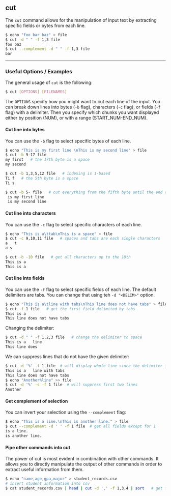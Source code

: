 cut
-------

The `cut` command allows for the manipulation of input text by extracting specific fields or bytes from each line.

~~~ bash
$ echo "foo bar baz" > file
$ cut -d " " -f 1,3 file
foo baz
$ cut --complement -d " " -f 1,3 file
bar
~~~

---

### Useful Options / Examples

The general usage of `cut` is the following:
~~~ bash
$ cut [OPTIONS] [FILENAMES]
~~~

The  `OPTIONS` specify how you might want to cut each line of the input. You can break down lines into bytes (`-b` flag), characters (`-c` flag), or fields (`-f` flag) with a delimiter. Then you specify which chunks you want displayed either by position (NUM), or with a range (START_NUM-END_NUM).

#### Cut line into bytes

You can use the `-b` flag to select specific bytes of each line.
~~~ bash
$ echo "This is my first line \nThis is my second line" > file
$ cut -b 9-17 file
my first   # the 17th byte is a space
my second

~~~

~~~ bash
$ cut -b 1,3,5,12 file   # indexing is 1-based
Ti f   # the 5th byte is a space
Ti s
~~~

~~~ bash
$ cut -b 5- file   # cut everything from the fifth byte until the end of the line
 is my first line
 is my second line
~~~

#### Cut line into characters

You can use the `-c` flag to select specific characters of each line.
~~~ bash
$ echo "This is a\ttab\nThis is a space" > file
$ cut -c 9,10,11 file   # spaces and tabs are each single characters
a	t
a s
~~~

~~~ bash
$ cut -b -10 file   # get all characters up to the 10th
This is a
This is a
~~~

#### Cut line into fields

You can use the `-f` flag to select specific fields of each line. The default delimiters are tabs. You can change that using teh `-d "<DELIM>"` option.
~~~ bash
$ echo "This is a\tline with tabs\nThis line does not have tabs" > file
$ cut -f 1 file   # get the first field delimited by tabs
This is a
This line does not have tabs
~~~

Changing the delimiter:
~~~ bash
$ cut -d " " -f 1,2,3 file   # change the delimiter to space
This is a	line
This line does
~~~

We can suppress lines that do not have the given delimiter:
~~~ bash
$ cut -d '%' -f 1 file  # will display whole line since the delimiter is not present
This is a	line with tabs
This line does not have tabs
$ echo "Another%line" >> file
$ cut -d '%' -s -f 1 file  # will suppress first two lines
Another
~~~

#### Get complement of selection

You can invert your selection using the `--complement` flag:
~~~ bash
$ echo "This is a line.\nThis is another line." > file
$ cut --complement -d ' ' -f 1 file  # get all fields except for 1
is a line.
is another line.
~~~

#### Pipe other commands into cut

The power of cut is most evident in combination with other commands. It allows you to directly manipulate the output of other commands in order to extract useful information from them.

~~~ bash
$ echo "name,age,gpa,major" > student_records.csv
# insert student information into csv
$ cat student_records.csv | head | cut -d ',' -f 1,3,4 | sort   # get first 10 students' name, gpa, and major in lexicographic order
~~~